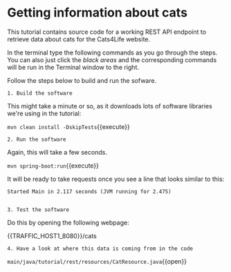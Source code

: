 # Getting information about cats

This tutorial contains source code for a working REST API endpoint to retrieve data about cats for the Cats4Life website.

In the terminal type the following commands as you go through the steps. You can also just click the *black areas* and the corresponding commands will be run in the Terminal window to the right.

Follow the steps below to build and run the sofware.


    1. Build the software

This might take a minute or so, as it downloads lots of software libraries we're using in the tutorial:

`mvn clean install -DskipTests`{{execute}}


    2. Run the software

Again, this will take a few seconds.

`mvn spring-boot:run`{{execute}}

It will be ready to take requests once you see a line that looks similar to this:

    Started Main in 2.117 seconds (JVM running for 2.475)


    3. Test the software

Do this by opening the following webpage:

{{TRAFFIC_HOST1_8080}}/cats


    4. Have a look at where this data is coming from in the code

`main/java/tutorial/rest/resources/CatResource.java`{{open}}
